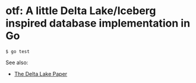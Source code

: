 # otf: A little Delta Lake/Iceberg inspired database implementation in Go

```
$ go test
```

See also:

* [The Delta Lake Paper](https://www.vldb.org/pvldb/vol13/p3411-armbrust.pdf)
